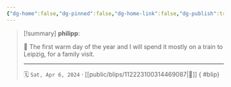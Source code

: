 ```yaml
---
{"dg-home":false,"dg-pinned":false,"dg-home-link":false,"dg-publish":true,"type":"blip","disabled rules":["yaml-title","yaml-title-alias","file-name-heading"],"title":"philipp on mastodon @ 2024-04-06","created-date":"2024-04-06T07:30:15","id":112223100314469090,"updated-date":"2025-05-02T08:50:44","dg-path":"blips/112223100314469087.md","permalink":"/blips/112223100314469087/","dgPassFrontmatter":true}
---
```


> [!summary] **philipp**:
>
> 🚅 The first warm day of the year and I will spend it mostly on a train to Leipzig, for a family visit.
> - - -
>
> 🗓️ `Sat, Apr 6, 2024` · [[public/blips/112223100314469087\|🔗]]
{ #blip}

